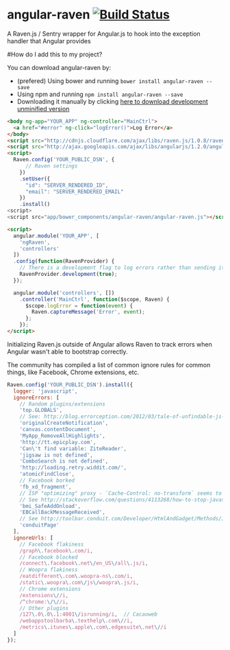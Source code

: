 # angular-raven [![Build Status](https://travis-ci.org/gdi2290/angular-raven.png?branch=master)](https://travis-ci.org/gdi2290/angular-raven)
A Raven.js / Sentry wrapper for Angular.js to hook into the exception handler that Angular provides

#How do I add this to my project?

You can download angular-raven by:

* (prefered) Using bower and running `bower install angular-raven --save`
* Using npm and running `npm install angular-raven --save`
* Downloading it manually by clicking [here to download development unminified version](https://raw.github.com/gdi2290/angular-raven/master/angular-raven.js)


````html
<body ng-app="YOUR_APP" ng-controller="MainCtrl">
  <a href="#error" ng-click="logError()">Log Error</a>
</body>
<script src="http://cdnjs.cloudflare.com/ajax/libs/raven.js/1.0.8/raven.min.js"></script>
<script src="http://ajax.googleapis.com/ajax/libs/angularjs/1.2.0/angular.js"></script>
<script>
  Raven.config('YOUR_PUBLIC_DSN', {
      // Raven settings
    })
    .setUser({
      "id": "SERVER_RENDERED_ID",
      "email": "SERVER_RENDERED_EMAIL"
    })
    .install()
<script>
<script src="app/bower_components/angular-raven/angular-raven.js"></script>

<script>
  angular.module('YOUR_APP', [
    'ngRaven',
    'controllers'
  ])
  .config(function(RavenProvider) {
    // There is a development flag to log errors rather than sending it to Sentry
    RavenProvider.development(true);
  });

  angular.module('controllers', [])
    .controller('MainCtrl', function($scope, Raven) {
      $scope.logError = function(event) {
        Raven.captureMessage('Error', event);
      };
    });
</script>

````

Initializing Raven.js outside of Angular allows Raven to track errors when Angular wasn't able to bootstrap correctly.


The community has compiled a list of common ignore rules for common things, like Facebook, Chrome extensions, etc.
```javascript
Raven.config('YOUR_PUBLIC_DSN').install({
  logger: 'javascript',
  ignoreErrors: [
    // Random plugins/extensions
    'top.GLOBALS',
    // See: http://blog.errorception.com/2012/03/tale-of-unfindable-js-error. html
    'originalCreateNotification',
    'canvas.contentDocument',
    'MyApp_RemoveAllHighlights',
    'http://tt.epicplay.com',
    'Can\'t find variable: ZiteReader',
    'jigsaw is not defined',
    'ComboSearch is not defined',
    'http://loading.retry.widdit.com/',
    'atomicFindClose',
    // Facebook borked
    'fb_xd_fragment',
    // ISP "optimizing" proxy - `Cache-Control: no-transform` seems to reduce this. (thanks @acdha)
    // See http://stackoverflow.com/questions/4113268/how-to-stop-javascript-injection-from-vodafone-proxy
    'bmi_SafeAddOnload',
    'EBCallBackMessageReceived',
    // See http://toolbar.conduit.com/Developer/HtmlAndGadget/Methods/JSInjection.aspx
    'conduitPage'
  ],
  ignoreUrls: [
    // Facebook flakiness
    /graph\.facebook\.com/i,
    // Facebook blocked
    /connect\.facebook\.net\/en_US\/all\.js/i,
    // Woopra flakiness
    /eatdifferent\.com\.woopra-ns\.com/i,
    /static\.woopra\.com\/js\/woopra\.js/i,
    // Chrome extensions
    /extensions\//i,
    /^chrome:\/\//i,
    // Other plugins
    /127\.0\.0\.1:4001\/isrunning/i,  // Cacaoweb
    /webappstoolbarba\.texthelp\.com\//i,
    /metrics\.itunes\.apple\.com\.edgesuite\.net\//i
  ]
});
